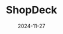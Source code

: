 ---  
layout: startup_page  
title: "ShopDeck"  
id: "shopdeck.com"  
permalink: "/shopdeckshopdeck.com11272024/"  
website: "https://www.shopdeck.com/"  
funding_round: "Series B"  
funding_amount: "$8M"  
investors: "Bessemer Venture Partners, Elevation Capital, Venture Highway, Chiratae Ventures"  
about: "ShopDeck provides full-stack services for brands managing their direct-to-consumer (D2C) operations, focusing on profitability optimization across all aspects of the business. It offers storefront, shipping, marketing, and data-driven insights to help D2C sellers increase their bottom line and reach profitability. The startup partners with brands across various categories, particularly those where product assortment is key."  
markets: "D2C, E-commerce, Fashion, Footwear, Home Decor"  
hq: "Bangalore, Karnataka, India"  
founded_year: "2022"  
linkedin: "https://www.linkedin.com/company/shopdeck"  
twitter: "https://twitter.com/ShopdeckD2C"  
instagram: ""  
facebook: "https://www.facebook.com/shopdeck.india"  
crunchbase: "https://www.crunchbase.com/organization/shopdeck/company_overview/overview_timeline"  
pitchbook: "https://pitchbook.com/profiles/company/289932-58"  

date_display: "27-Nov-2024"  
date: "2024-11-27"

# SEO Optimization  
meta_title: "ShopDeck - Series B Funding ($8M)"  
meta_description: "ShopDeck, ShopDeck provides full-stack services for brands managing their direct-to-consumer (D2C) operations, focusing on profitability optimization across all..."  
meta_keywords: "ShopDeck, D2C, E-commerce, Fashion, Footwear, Home Decor, Series B funding"  
canonical_url: "https://startup.projectstartups.com/shopdeckshopdeck.com11272024/"  
---